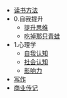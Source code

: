 
- [读书方法]()
- 0.自我提升
  - [提升思维](0_自我提升/提升思维.md)
  - [吃掉那只青蛙](0_自我提升/吃掉那只青蛙.md)
- 1.心理学
  - [自我认知](1_心理学/自我认知.md)
  - [社会认知](1_心理学/社会认知.md)
  - [影响力](1_心理学/影响力.md)
- [写作](2_技能/写作.md)
- [商业传记](3_管理/商业传记.md)
